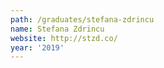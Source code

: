 ```yaml
---
path: /graduates/stefana-zdrincu
name: Stefana Zdrincu
website: http://stzd.co/
year: '2019'
---
```

